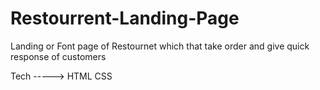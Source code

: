 # Restourrent-Landing-Page


Landing or Font page of Restournet which that take order and give quick response of customers

Tech -----> HTML CSS
